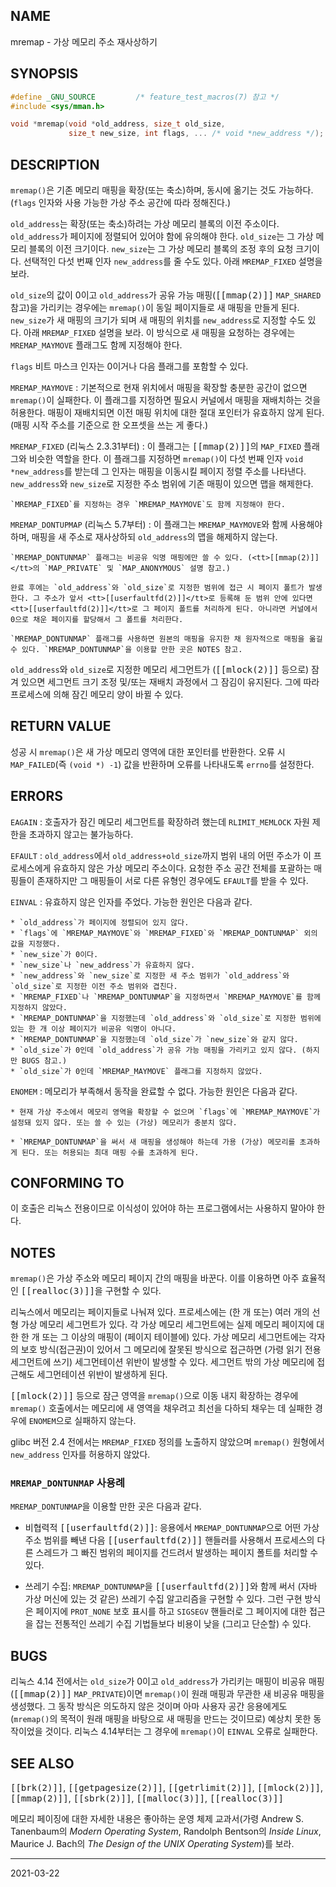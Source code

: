## NAME

mremap - 가상 메모리 주소 재사상하기

## SYNOPSIS

```c
#define _GNU_SOURCE         /* feature_test_macros(7) 참고 */
#include <sys/mman.h>

void *mremap(void *old_address, size_t old_size,
             size_t new_size, int flags, ... /* void *new_address */);
```

## DESCRIPTION

`mremap()`은 기존 메모리 매핑을 확장(또는 축소)하며, 동시에 옮기는 것도 가능하다. (`flags` 인자와 사용 가능한 가상 주소 공간에 따라 정해진다.)

`old_address`는 확장(또는 축소)하려는 가상 메모리 블록의 이전 주소이다. `old_address`가 페이지에 정렬되어 있어야 함에 유의해야 한다. `old_size`는 그 가상 메모리 블록의 이전 크기이다. `new_size`는 그 가상 메모리 블록의 조정 후의 요청 크기이다. 선택적인 다섯 번째 인자 `new_address`를 줄 수도 있다. 아래 `MREMAP_FIXED` 설명을 보라.

`old_size`의 값이 0이고 `old_address`가 공유 가능 매핑(<tt>[[mmap(2)]]</tt> `MAP_SHARED` 참고)을 가리키는 경우에는 `mremap()`이 동일 페이지들로 새 매핑을 만들게 된다. `new_size`가 새 매핑의 크기가 되며 새 매핑의 위치를 `new_address`로 지정할 수도 있다. 아래 `MREMAP_FIXED` 설명을 보라. 이 방식으로 새 매핑을 요청하는 경우에는 `MREMAP_MAYMOVE` 플래그도 함께 지정해야 한다.

`flags` 비트 마스크 인자는 0이거나 다음 플래그를 포함할 수 있다.

`MREMAP_MAYMOVE`
:   기본적으로 현재 위치에서 매핑을 확장할 충분한 공간이 없으면 `mremap()`이 실패한다. 이 플래그를 지정하면 필요시 커널에서 매핑을 재배치하는 것을 허용한다. 매핑이 재배치되면 이전 매핑 위치에 대한 절대 포인터가 유효하지 않게 된다. (매핑 시작 주소를 기준으로 한 오프셋을 쓰는 게 좋다.)

`MREMAP_FIXED` (리눅스 2.3.31부터)
:   이 플래그는 <tt>[[mmap(2)]]</tt>의 `MAP_FIXED` 플래그와 비슷한 역할을 한다. 이 플래그를 지정하면 `mremap()`이 다섯 번째 인자 `void *new_address`를 받는데 그 인자는 매핑을 이동시킬 페이지 정렬 주소를 나타낸다. `new_address`와 `new_size`로 지정한 주소 범위에 기존 매핑이 있으면 맵을 해제한다.

    `MREMAP_FIXED`를 지정하는 경우 `MREMAP_MAYMOVE`도 함께 지정해야 한다.

`MREMAP_DONTUPMAP` (리눅스 5.7부터)
:   이 플래그는 `MREMAP_MAYMOVE`와 함께 사용해야 하며, 매핑을 새 주소로 재사상하되 `old_address`의 맵을 해제하지 않는다.

    `MREMAP_DONTUNMAP` 플래그는 비공유 익명 매핑에만 쓸 수 있다. (<tt>[[mmap(2)]]</tt>의 `MAP_PRIVATE` 및 `MAP_ANONYMOUS` 설명 참고.)

    완료 후에는 `old_address`와 `old_size`로 지정한 범위에 접근 시 페이지 폴트가 발생한다. 그 주소가 앞서 <tt>[[userfaultfd(2)]]</tt>로 등록해 둔 범위 안에 있다면 <tt>[[userfaultfd(2)]]</tt>로 그 페이지 폴트를 처리하게 된다. 아니라면 커널에서 0으로 채운 페이지를 할당해서 그 폴트를 처리한다.

    `MREMAP_DONTUNMAP` 플래그를 사용하면 원본의 매핑을 유지한 채 원자적으로 매핑을 옮길 수 있다. `MREMAP_DONTUNMAP`을 이용할 만한 곳은 NOTES 참고.

`old_address`와 `old_size`로 지정한 메모리 세그먼트가 (<tt>[[mlock(2)]]</tt> 등으로) 잠겨 있으면 세그먼트 크기 조정 및/또는 재배치 과정에서 그 잠김이 유지된다. 그에 따라 프로세스에 의해 잠긴 메모리 양이 바뀔 수 있다.

## RETURN VALUE

성공 시 `mremap()`은 새 가상 메모리 영역에 대한 포인터를 반환한다. 오류 시 `MAP_FAILED`(즉 `(void *) -1`) 값을 반환하며 오류를 나타내도록 `errno`를 설정한다.

## ERRORS

`EAGAIN`
:   호출자가 잠긴 메모리 세그먼트를 확장하려 했는데 `RLIMIT_MEMLOCK` 자원 제한을 초과하지 않고는 불가능하다.

`EFAULT`
:   `old_address`에서 `old_address+old_size`까지 범위 내의 어떤 주소가 이 프로세스에게 유효하지 않은 가상 메모리 주소이다. 요청한 주소 공간 전체를 포괄하는 매핑들이 존재하지만 그 매핑들이 서로 다른 유형인 경우에도 `EFAULT`를 받을 수 있다.

`EINVAL`
:   유효하지 않은 인자를 주었다. 가능한 원인은 다음과 같다.

    * `old_address`가 페이지에 정렬되어 있지 않다.
    * `flags`에 `MREMAP_MAYMOVE`와 `MREMAP_FIXED`와 `MREMAP_DONTUNMAP` 외의 값을 지정했다.
    * `new_size`가 0이다.
    * `new_size`나 `new_address`가 유효하지 않다.
    * `new_address`와 `new_size`로 지정한 새 주소 범위가 `old_address`와 `old_size`로 지정한 이전 주소 범위와 겹친다.
    * `MREMAP_FIXED`나 `MREMAP_DONTUNMAP`을 지정하면서 `MREMAP_MAYMOVE`를 함께 지정하지 않았다.
    * `MREMAP_DONTUNMAP`을 지정했는데 `old_address`와 `old_size`로 지정한 범위에 있는 한 개 이상 페이지가 비공유 익명이 아니다.
    * `MREMAP_DONTUNMAP`을 지정했는데 `old_size`가 `new_size`와 같지 않다.
    * `old_size`가 0인데 `old_address`가 공유 가능 매핑을 가리키고 있지 않다. (하지만 BUGS 참고.)
    * `old_size`가 0인데 `MREMAP_MAYMOVE` 플래그를 지정하지 않았다.

`ENOMEM`
:   메모리가 부족해서 동작을 완료할 수 없다. 가능한 원인은 다음과 같다.

    * 현재 가상 주소에서 메모리 영역을 확장할 수 없으며 `flags`에 `MREMAP_MAYMOVE`가 설정돼 있지 않다. 또는 쓸 수 있는 (가상) 메모리가 충분치 않다.

    * `MREMAP_DONTUNMAP`을 써서 새 매핑을 생성해야 하는데 가용 (가상) 메모리를 초과하게 된다. 또는 허용되는 최대 매핑 수를 초과하게 된다.

## CONFORMING TO

이 호출은 리눅스 전용이므로 이식성이 있어야 하는 프로그램에서는 사용하지 말아야 한다.

## NOTES

`mremap()`은 가상 주소와 메모리 페이지 간의 매핑을 바꾼다. 이를 이용하면 아주 효율적인 <tt>[[realloc(3)]]</tt>을 구현할 수 있다.

리눅스에서 메모리는 페이지들로 나눠져 있다. 프로세스에는 (한 개 또는) 여러 개의 선형 가상 메모리 세그먼트가 있다. 각 가상 메모리 세그먼트에는 실제 메모리 페이지에 대한 한 개 또는 그 이상의 매핑이 (페이지 테이블에) 있다. 가상 메모리 세그먼트에는 각자의 보호 방식(접근권)이 있어서 그 메모리에 잘못된 방식으로 접근하면 (가령 읽기 전용 세그먼트에 쓰기) 세그먼테이션 위반이 발생할 수 있다. 세그먼트 밖의 가상 메모리에 접근해도 세그먼테이션 위반이 발생하게 된다.

<tt>[[mlock(2)]]</tt> 등으로 잠근 영역을 `mremap()`으로 이동 내지 확장하는 경우에 `mremap()` 호출에서는 메모리에 새 영역을 채우려고 최선을 다하되 채우는 데 실패한 경우에 `ENOMEM`으로 실패하지 않는다.

glibc 버전 2.4 전에서는 `MREMAP_FIXED` 정의를 노출하지 않았으며 `mremap()` 원형에서 `new_address` 인자를 허용하지 않았다.

### `MREMAP_DONTUNMAP` 사용례

`MREMAP_DONTUNMAP`을 이용할 만한 곳은 다음과 같다.

* 비협력적 <tt>[[userfaultfd(2)]]</tt>: 응용에서 `MREMAP_DONTUNMAP`으로 어떤 가상 주소 범위를 빼낸 다음 <tt>[[userfaultfd(2)]]</tt> 핸들러를 사용해서 프로세스의 다른 스레드가 그 빠진 범위의 페이지를 건드려서 발생하는 페이지 폴트를 처리할 수 있다.

* 쓰레기 수집: `MREMAP_DONTUNMAP`을 <tt>[[userfaultfd(2)]]</tt>와 함께 써서 (자바 가상 머신에 있는 것 같은) 쓰레기 수집 알고리즘을 구현할 수 있다. 그런 구현 방식은 페이지에 `PROT_NONE` 보호 표시를 하고 `SIGSEGV` 핸들러로 그 페이지에 대한 접근을 잡는 전통적인 쓰레기 수집 기법들보다 비용이 낮을 (그리고 단순할) 수 있다.

## BUGS

리눅스 4.14 전에서는 `old_size`가 0이고 `old_address`가 가리키는 매핑이 비공유 매핑(<tt>[[mmap(2)]]</tt> `MAP_PRIVATE`)이면 `mremap()`이 원래 매핑과 무관한 새 비공유 매핑을 생성했다. 그 동작 방식은 의도하지 않은 것이며 아마 사용자 공간 응용에게도 (`mremap()`의 목적이 원래 매핑을 바탕으로 새 매핑을 만드는 것이므로) 예상치 못한 동작이었을 것이다. 리눅스 4.14부터는 그 경우에 `mremap()`이 `EINVAL` 오류로 실패한다.

## SEE ALSO

<tt>[[brk(2)]]</tt>, <tt>[[getpagesize(2)]]</tt>, <tt>[[getrlimit(2)]]</tt>, <tt>[[mlock(2)]]</tt>, <tt>[[mmap(2)]]</tt>, <tt>[[sbrk(2)]]</tt>, <tt>[[malloc(3)]]</tt>, <tt>[[realloc(3)]]</tt>

메모리 페이징에 대한 자세한 내용은 좋아하는 운영 체제 교과서(가령 Andrew S. Tanenbaum의 *Modern Operating System*, Randolph Bentson의 *Inside Linux*, Maurice J. Bach의 *The Design of the UNIX Operating System*)를 보라.

----

2021-03-22
